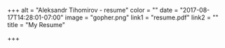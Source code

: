 +++
alt = "Aleksandr Tihomirov - resume"
color = ""
date = "2017-08-17T14:28:01-07:00"
image = "gopher.png"
link1 = "resume.pdf"
link2 = ""
title = "My Resume"

+++
